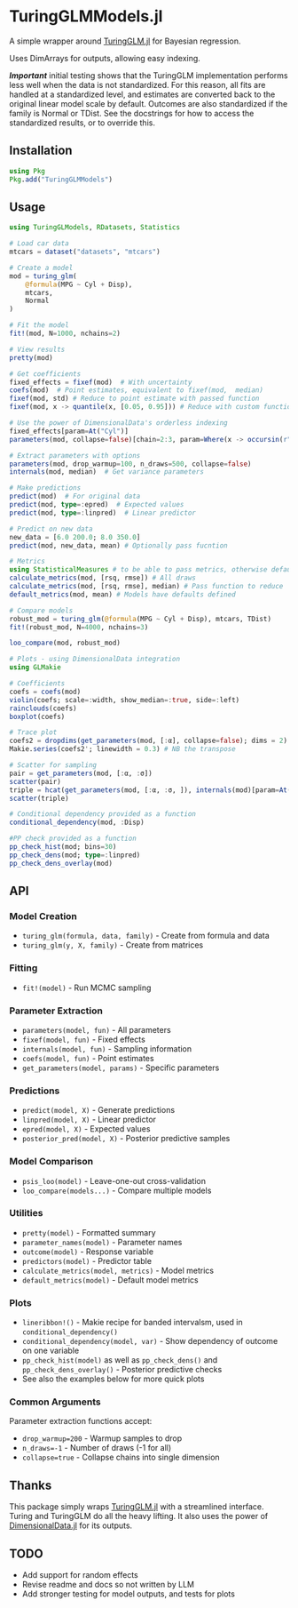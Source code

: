 
# TuringGLMModels.jl

A simple wrapper around [TuringGLM.jl](https://turinglang.org/TuringGLM.jl/stable/) for Bayesian regression.

Uses DimArrays for outputs, allowing easy indexing.

***Important*** initial testing shows that the TuringGLM implementation performs less well when the data is not standardized. For this reason, all fits are handled at a standardized level, and estimates are converted back to the original linear model scale by default. Outcomes are also standardized if the family is Normal or TDist. See the docstrings for how to access the standardized results, or to override this.

## Installation

```julia
using Pkg
Pkg.add("TuringGLMModels")
```

## Usage

```julia
using TuringGLModels, RDatasets, Statistics

# Load car data
mtcars = dataset("datasets", "mtcars")

# Create a model
mod = turing_glm(
    @formula(MPG ~ Cyl + Disp),
    mtcars,
    Normal
)

# Fit the model
fit!(mod, N=1000, nchains=2)

# View results
pretty(mod)

# Get coefficients
fixed_effects = fixef(mod)  # With uncertainty
coefs(mod)  # Point estimates, equivalent to fixef(mod,  median)
fixef(mod, std) # Reduce to point estimate with passed function
fixef(mod, x -> quantile(x, [0.05, 0.95])) # Reduce with custom function

# Use the power of DimensionalData's orderless indexing
fixed_effects[param=At("Cyl")]
parameters(mod, collapse=false)[chain=2:3, param=Where(x -> occursin(r"yl", x))]

# Extract parameters with options
parameters(mod, drop_warmup=100, n_draws=500, collapse=false)
internals(mod, median)  # Get variance parameters

# Make predictions
predict(mod)  # For original data
predict(mod, type=:epred)  # Expected values
predict(mod, type=:linpred)  # Linear predictor

# Predict on new data
new_data = [6.0 200.0; 8.0 350.0]
predict(mod, new_data, mean) # Optionally pass fucntion

# Metrics
using StatisticalMeasures # to be able to pass metrics, otherwise defaults only
calculate_metrics(mod, [rsq, rmse]) # All draws
calculate_metrics(mod, [rsq, rmse], median) # Pass function to reduce
default_metrics(mod, mean) # Models have defaults defined

# Compare models
robust_mod = turing_glm(@formula(MPG ~ Cyl + Disp), mtcars, TDist)
fit!(robust_mod, N=4000, nchains=3)

loo_compare(mod, robust_mod)

# Plots - using DimensionalData integration
using GLMakie

# Coefficients
coefs = coefs(mod)
violin(coefs; scale=:width, show_median=:true, side=:left)
rainclouds(coefs)
boxplot(coefs)

# Trace plot
coefs2 = dropdims(get_parameters(mod, [:α], collapse=false); dims = 2)
Makie.series(coefs2'; linewidth = 0.3) # NB the transpose

# Scatter for sampling
pair = get_parameters(mod, [:α, :σ])
scatter(pair)
triple = hcat(get_parameters(mod, [:α, :σ, ]), internals(mod)[param=At("lp")])
scatter(triple)

# Conditional dependency provided as a function
conditional_dependency(mod, :Disp)

#PP check provided as a function
pp_check_hist(mod; bins=30)
pp_check_dens(mod; type=:linpred)
pp_check_dens_overlay(mod)
```

## API

### Model Creation
* `turing_glm(formula, data, family)` - Create from formula and data
* `turing_glm(y, X, family)` - Create from matrices

### Fitting
* `fit!(model)` - Run MCMC sampling

### Parameter Extraction
* `parameters(model, fun)` - All parameters
* `fixef(model, fun)` - Fixed effects  
* `internals(model, fun)` - Sampling information 
* `coefs(model, fun)` - Point estimates
* `get_parameters(model, params)` - Specific parameters

### Predictions
* `predict(model, X)` - Generate predictions
* `linpred(model, X)` - Linear predictor
* `epred(model, X)` - Expected values
* `posterior_pred(model, X)` - Posterior predictive samples

### Model Comparison
* `psis_loo(model)` - Leave-one-out cross-validation
* `loo_compare(models...)` - Compare multiple models

### Utilities
* `pretty(model)` - Formatted summary
* `parameter_names(model)` - Parameter names
* `outcome(model)` - Response variable
* `predictors(model)` - Predictor table
* `calculate_metrics(model, metrics)` - Model metrics
* `default_metrics(model)` - Default model metrics

### Plots
* `lineribbon!()` - Makie recipe for banded intervalsm, used in `conditional_dependency()`
* `conditional_dependency(model, var)` - Show dependency of outcome on one variable
* `pp_check_hist(model)` as well as `pp_check_dens()` and `pp_check_dens_overlay()` - Posterior predictive checks
* See also the examples below for more quick plots

### Common Arguments

Parameter extraction functions accept:

* `drop_warmup=200` - Warmup samples to drop
* `n_draws=-1` - Number of draws (-1 for all)
* `collapse=true` - Collapse chains into single dimension

## Thanks

This package simply wraps [TuringGLM.jl](https://turinglang.org/TuringGLM.jl/stable/) with a streamlined interface. Turing and TuringGLM do all the heavy lifting. It also uses the power of [DimensionalData.jl](https://rafaqz.github.io/DimensionalData.jl/stable/) for its outputs.

## TODO

* Add support for random effects
* Revise readme and docs so not written by LLM
* Add stronger testing for model outputs, and tests for plots

